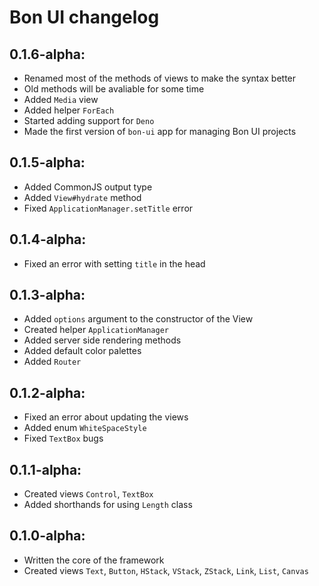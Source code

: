 # Bon UI changelog

## 0.1.6-alpha:
- Renamed most of the methods of views to make the syntax better
- Old methods will be avaliable for some time
- Added `Media` view
- Added helper `ForEach`
- Started adding support for `Deno`
- Made the first version of `bon-ui` app for managing Bon UI projects

## 0.1.5-alpha:
- Added CommonJS output type
- Added `View#hydrate` method
- Fixed `ApplicationManager.setTitle` error

## 0.1.4-alpha:
- Fixed an error with setting `title` in the head

## 0.1.3-alpha:
- Added `options` argument to the constructor of the View
- Created helper `ApplicationManager`
- Added server side rendering methods
- Added default color palettes
- Added `Router`

## 0.1.2-alpha:
- Fixed an error about updating the views
- Added enum `WhiteSpaceStyle`
- Fixed `TextBox` bugs

## 0.1.1-alpha:
- Created views `Control`, `TextBox`
- Added shorthands for using `Length` class

## 0.1.0-alpha:
- Written the core of the framework
- Created views `Text`, `Button`, `HStack`, `VStack`, `ZStack`, `Link`, `List`, `Canvas`
